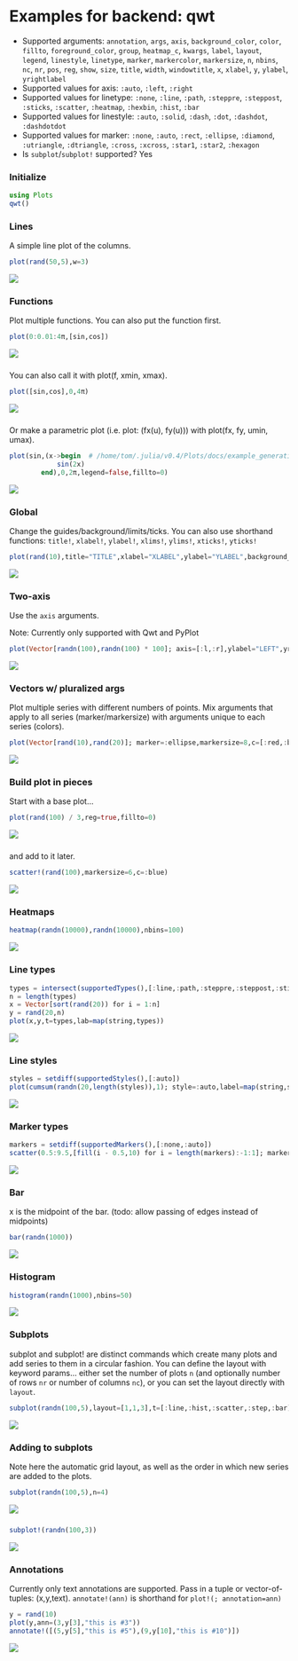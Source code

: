 # Examples for backend: qwt

- Supported arguments: `annotation`, `args`, `axis`, `background_color`, `color`, `fillto`, `foreground_color`, `group`, `heatmap_c`, `kwargs`, `label`, `layout`, `legend`, `linestyle`, `linetype`, `marker`, `markercolor`, `markersize`, `n`, `nbins`, `nc`, `nr`, `pos`, `reg`, `show`, `size`, `title`, `width`, `windowtitle`, `x`, `xlabel`, `y`, `ylabel`, `yrightlabel`
- Supported values for axis: `:auto`, `:left`, `:right`
- Supported values for linetype: `:none`, `:line`, `:path`, `:steppre`, `:steppost`, `:sticks`, `:scatter`, `:heatmap`, `:hexbin`, `:hist`, `:bar`
- Supported values for linestyle: `:auto`, `:solid`, `:dash`, `:dot`, `:dashdot`, `:dashdotdot`
- Supported values for marker: `:none`, `:auto`, `:rect`, `:ellipse`, `:diamond`, `:utriangle`, `:dtriangle`, `:cross`, `:xcross`, `:star1`, `:star2`, `:hexagon`
- Is `subplot`/`subplot!` supported? Yes

### Initialize

```julia
using Plots
qwt()
```

### Lines

A simple line plot of the columns.

```julia
plot(rand(50,5),w=3)
```

![](../img/qwt/qwt_example_1.png)

### Functions

Plot multiple functions.  You can also put the function first.

```julia
plot(0:0.01:4π,[sin,cos])
```

![](../img/qwt/qwt_example_2.png)

### 

You can also call it with plot(f, xmin, xmax).

```julia
plot([sin,cos],0,4π)
```

![](../img/qwt/qwt_example_3.png)

### 

Or make a parametric plot (i.e. plot: (fx(u), fy(u))) with plot(fx, fy, umin, umax).

```julia
plot(sin,(x->begin  # /home/tom/.julia/v0.4/Plots/docs/example_generation.jl, line 33:
            sin(2x)
        end),0,2π,legend=false,fillto=0)
```

![](../img/qwt/qwt_example_4.png)

### Global

Change the guides/background/limits/ticks.  You can also use shorthand functions: `title!`, `xlabel!`, `ylabel!`, `xlims!`, `ylims!`, `xticks!`, `yticks!`

```julia
plot(rand(10),title="TITLE",xlabel="XLABEL",ylabel="YLABEL",background_color=RGB(0.2,0.2,0.2),xlim=(-3,13),yticks=0:0.1:1)
```

![](../img/qwt/qwt_example_5.png)

### Two-axis

Use the `axis` arguments.

Note: Currently only supported with Qwt and PyPlot

```julia
plot(Vector[randn(100),randn(100) * 100]; axis=[:l,:r],ylabel="LEFT",yrightlabel="RIGHT")
```

![](../img/qwt/qwt_example_6.png)

### Vectors w/ pluralized args

Plot multiple series with different numbers of points.  Mix arguments that apply to all series (marker/markersize) with arguments unique to each series (colors).

```julia
plot(Vector[rand(10),rand(20)]; marker=:ellipse,markersize=8,c=[:red,:blue])
```

![](../img/qwt/qwt_example_7.png)

### Build plot in pieces

Start with a base plot...

```julia
plot(rand(100) / 3,reg=true,fillto=0)
```

![](../img/qwt/qwt_example_8.png)

### 

and add to it later.

```julia
scatter!(rand(100),markersize=6,c=:blue)
```

![](../img/qwt/qwt_example_9.png)

### Heatmaps



```julia
heatmap(randn(10000),randn(10000),nbins=100)
```

![](../img/qwt/qwt_example_10.png)

### Line types



```julia
types = intersect(supportedTypes(),[:line,:path,:steppre,:steppost,:sticks,:scatter])
n = length(types)
x = Vector[sort(rand(20)) for i = 1:n]
y = rand(20,n)
plot(x,y,t=types,lab=map(string,types))
```

![](../img/qwt/qwt_example_11.png)

### Line styles



```julia
styles = setdiff(supportedStyles(),[:auto])
plot(cumsum(randn(20,length(styles)),1); style=:auto,label=map(string,styles),w=5)
```

![](../img/qwt/qwt_example_12.png)

### Marker types



```julia
markers = setdiff(supportedMarkers(),[:none,:auto])
scatter(0.5:9.5,[fill(i - 0.5,10) for i = length(markers):-1:1]; marker=:auto,label=map(string,markers),ms=10)
```

![](../img/qwt/qwt_example_13.png)

### Bar

x is the midpoint of the bar. (todo: allow passing of edges instead of midpoints)

```julia
bar(randn(1000))
```

![](../img/qwt/qwt_example_14.png)

### Histogram



```julia
histogram(randn(1000),nbins=50)
```

![](../img/qwt/qwt_example_15.png)

### Subplots

  subplot and subplot! are distinct commands which create many plots and add series to them in a circular fashion.
  You can define the layout with keyword params... either set the number of plots `n` (and optionally number of rows `nr` or 
  number of columns `nc`), or you can set the layout directly with `layout`.


```julia
subplot(randn(100,5),layout=[1,1,3],t=[:line,:hist,:scatter,:step,:bar],nbins=10,leg=false)
```

![](../img/qwt/qwt_example_16.png)

### Adding to subplots

Note here the automatic grid layout, as well as the order in which new series are added to the plots.

```julia
subplot(randn(100,5),n=4)
```

![](../img/qwt/qwt_example_17.png)

### 



```julia
subplot!(randn(100,3))
```

![](../img/qwt/qwt_example_18.png)

### Annotations

Currently only text annotations are supported.  Pass in a tuple or vector-of-tuples: (x,y,text).  `annotate!(ann)` is shorthand for `plot!(; annotation=ann)`

```julia
y = rand(10)
plot(y,ann=(3,y[3],"this is #3"))
annotate!([(5,y[5],"this is #5"),(9,y[10],"this is #10")])
```

![](../img/qwt/qwt_example_20.png)

